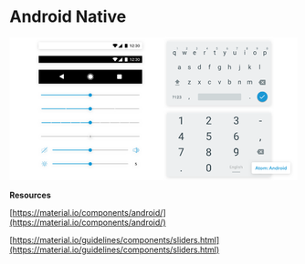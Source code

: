 # Android Native

![](../.gitbook/assets/atom-02-android.png)

**Resources**

[https://material.io/components/android/](https://material.io/components/android/)

[https://material.io/guidelines/components/sliders.html](https://material.io/guidelines/components/sliders.html)

